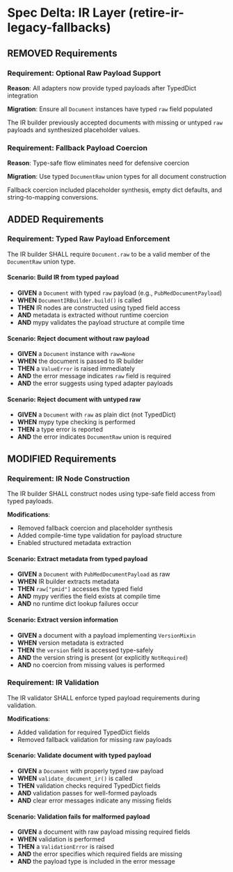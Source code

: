 # Spec Delta: IR Layer (retire-ir-legacy-fallbacks)

## REMOVED Requirements

### Requirement: Optional Raw Payload Support

**Reason**: All adapters now provide typed payloads after TypedDict integration

**Migration**: Ensure all `Document` instances have typed `raw` field populated

The IR builder previously accepted documents with missing or untyped `raw` payloads and synthesized placeholder values.

### Requirement: Fallback Payload Coercion

**Reason**: Type-safe flow eliminates need for defensive coercion

**Migration**: Use typed `DocumentRaw` union types for all document construction

Fallback coercion included placeholder synthesis, empty dict defaults, and string-to-mapping conversions.

## ADDED Requirements

### Requirement: Typed Raw Payload Enforcement

The IR builder SHALL require `Document.raw` to be a valid member of the `DocumentRaw` union type.

#### Scenario: Build IR from typed payload

- **GIVEN** a `Document` with typed `raw` payload (e.g., `PubMedDocumentPayload`)
- **WHEN** `DocumentIRBuilder.build()` is called
- **THEN** IR nodes are constructed using typed field access
- **AND** metadata is extracted without runtime coercion
- **AND** mypy validates the payload structure at compile time

#### Scenario: Reject document without raw payload

- **GIVEN** a `Document` instance with `raw=None`
- **WHEN** the document is passed to IR builder
- **THEN** a `ValueError` is raised immediately
- **AND** the error message indicates `raw` field is required
- **AND** the error suggests using typed adapter payloads

#### Scenario: Reject document with untyped raw

- **GIVEN** a `Document` with `raw` as plain dict (not TypedDict)
- **WHEN** mypy type checking is performed
- **THEN** a type error is reported
- **AND** the error indicates `DocumentRaw` union is required

## MODIFIED Requirements

### Requirement: IR Node Construction

The IR builder SHALL construct nodes using type-safe field access from typed payloads.

**Modifications**:

- Removed fallback coercion and placeholder synthesis
- Added compile-time type validation for payload structure
- Enabled structured metadata extraction

#### Scenario: Extract metadata from typed payload

- **GIVEN** a `Document` with `PubMedDocumentPayload` as raw
- **WHEN** IR builder extracts metadata
- **THEN** `raw["pmid"]` accesses the typed field
- **AND** mypy verifies the field exists at compile time
- **AND** no runtime dict lookup failures occur

#### Scenario: Extract version information

- **GIVEN** a document with a payload implementing `VersionMixin`
- **WHEN** version metadata is extracted
- **THEN** the `version` field is accessed type-safely
- **AND** the version string is present (or explicitly `NotRequired`)
- **AND** no coercion from missing values is performed

### Requirement: IR Validation

The IR validator SHALL enforce typed payload requirements during validation.

**Modifications**:

- Added validation for required TypedDict fields
- Removed fallback validation for missing raw payloads

#### Scenario: Validate document with typed payload

- **GIVEN** a `Document` with properly typed raw payload
- **WHEN** `validate_document_ir()` is called
- **THEN** validation checks required TypedDict fields
- **AND** validation passes for well-formed payloads
- **AND** clear error messages indicate any missing fields

#### Scenario: Validation fails for malformed payload

- **GIVEN** a document with raw payload missing required fields
- **WHEN** validation is performed
- **THEN** a `ValidationError` is raised
- **AND** the error specifies which required fields are missing
- **AND** the payload type is included in the error message
